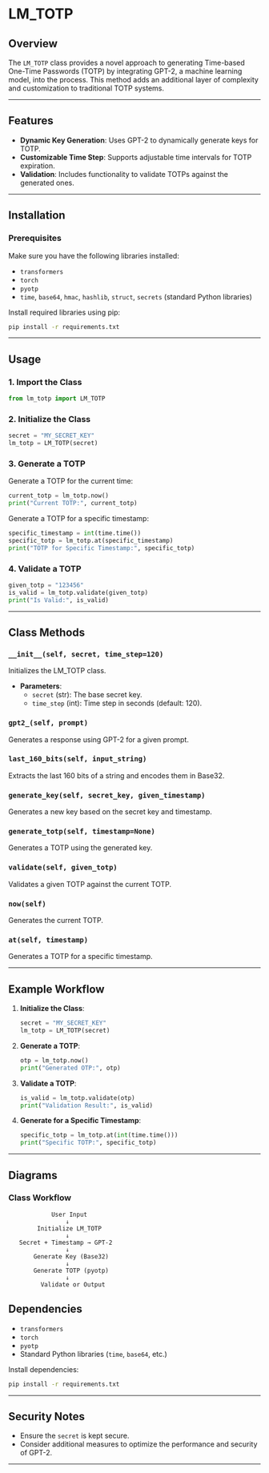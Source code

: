 # LM_TOTP

## Overview
The `LM_TOTP` class provides a novel approach to generating Time-based One-Time Passwords (TOTP) by integrating GPT-2, a machine learning model, into the process. This method adds an additional layer of complexity and customization to traditional TOTP systems.

---

## Features
- **Dynamic Key Generation**: Uses GPT-2 to dynamically generate keys for TOTP.
- **Customizable Time Step**: Supports adjustable time intervals for TOTP expiration.
- **Validation**: Includes functionality to validate TOTPs against the generated ones.

---

## Installation

### Prerequisites
Make sure you have the following libraries installed:
- `transformers`
- `torch`
- `pyotp`
- `time`, `base64`, `hmac`, `hashlib`, `struct`, `secrets` (standard Python libraries)

Install required libraries using pip:
```bash
pip install -r requirements.txt
```

---

## Usage

### 1. Import the Class
```python
from lm_totp import LM_TOTP
```

### 2. Initialize the Class
```python
secret = "MY_SECRET_KEY"
lm_totp = LM_TOTP(secret)
```

### 3. Generate a TOTP
Generate a TOTP for the current time:
```python
current_totp = lm_totp.now()
print("Current TOTP:", current_totp)
```

Generate a TOTP for a specific timestamp:
```python
specific_timestamp = int(time.time())
specific_totp = lm_totp.at(specific_timestamp)
print("TOTP for Specific Timestamp:", specific_totp)
```

### 4. Validate a TOTP
```python
given_totp = "123456"
is_valid = lm_totp.validate(given_totp)
print("Is Valid:", is_valid)
```

---

## Class Methods

### `__init__(self, secret, time_step=120)`
Initializes the LM_TOTP class.
- **Parameters**:
  - `secret` (str): The base secret key.
  - `time_step` (int): Time step in seconds (default: 120).

### `gpt2_(self, prompt)`
Generates a response using GPT-2 for a given prompt.

### `last_160_bits(self, input_string)`
Extracts the last 160 bits of a string and encodes them in Base32.

### `generate_key(self, secret_key, given_timestamp)`
Generates a new key based on the secret key and timestamp.

### `generate_totp(self, timestamp=None)`
Generates a TOTP using the generated key.

### `validate(self, given_totp)`
Validates a given TOTP against the current TOTP.

### `now(self)`
Generates the current TOTP.

### `at(self, timestamp)`
Generates a TOTP for a specific timestamp.

---

## Example Workflow

1. **Initialize the Class**:
   ```python
   secret = "MY_SECRET_KEY"
   lm_totp = LM_TOTP(secret)
   ```

2. **Generate a TOTP**:
   ```python
   otp = lm_totp.now()
   print("Generated OTP:", otp)
   ```

3. **Validate a TOTP**:
   ```python
   is_valid = lm_totp.validate(otp)
   print("Validation Result:", is_valid)
   ```

4. **Generate for a Specific Timestamp**:
   ```python
   specific_totp = lm_totp.at(int(time.time()))
   print("Specific TOTP:", specific_totp)
   ```

---

## Diagrams

### Class Workflow
```plaintext
            User Input
                ↓
        Initialize LM_TOTP
                ↓
   Secret + Timestamp → GPT-2
                ↓
       Generate Key (Base32)
                ↓
       Generate TOTP (pyotp)
                ↓
         Validate or Output
```



## Dependencies
- `transformers`
- `torch`
- `pyotp`
- Standard Python libraries (`time`, `base64`, etc.)

Install dependencies:
```bash
pip install -r requirements.txt
```

---

## Security Notes
- Ensure the `secret` is kept secure.
- Consider additional measures to optimize the performance and security of GPT-2.

---

